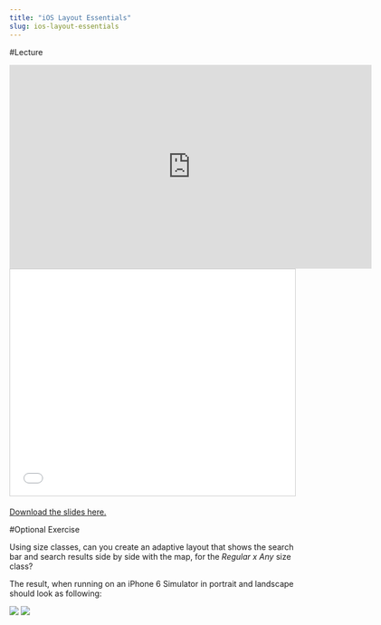 ```yaml
---
title: "iOS Layout Essentials"
slug: ios-layout-essentials
---
```


#Lecture

<iframe width="640" height="360" src="https://www.youtube.com/embed/-ToLM_2CyKM" frameborder="0" allowfullscreen></iframe>

<iframe src="//www.slideshare.net/slideshow/embed_code/key/kNWkYk0rJI1gCA" width="100%" height="400" frameborder="0" marginwidth="0" marginheight="0" scrolling="no" style="border:1px solid #CCC; border-width:1px; margin-bottom:5px; max-width: 100%;" allowfullscreen> </iframe>

[Download the slides here.](https://s3.amazonaws.com/mgwu-misc/MS-17/Slides/Layout.pdf)

#Optional Exercise

Using size classes, can you create an adaptive layout that shows the search bar and search results side by side with the map, for the *Regular x Any* size class?

The result, when running on an iPhone 6 Simulator in portrait and landscape should look as following:

![](portrait_waypoints.png)
![](landscape_waypoints.png)